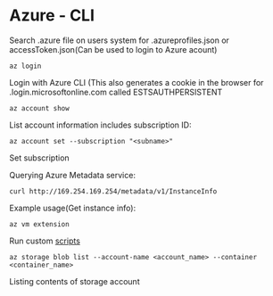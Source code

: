 # Azure - CLI

Search .azure file on users system for .azureprofiles.json or accessToken.json(Can be used to login to Azure acount)

```
az login
```

Login with Azure CLI (This also generates a cookie in the browser for .login.microsoftonline.com called ESTSAUTHPERSISTENT

```
az account show
```

List account information includes subscription ID:

```
az account set --subscription "<subname>"
```

Set subscription

Querying Azure Metadata service:

```
curl http://169.254.169.254/metadata/v1/InstanceInfo
```

Example usage(Get instance info):

```
az vm extension
```

Run custom [scripts](https://docs.microsoft.com/en-us/azure/virtual-machines/extensions/custom-script-linux)

```
az storage blob list --account-name <account_name> --container <container_name>
```

Listing contents of storage account

